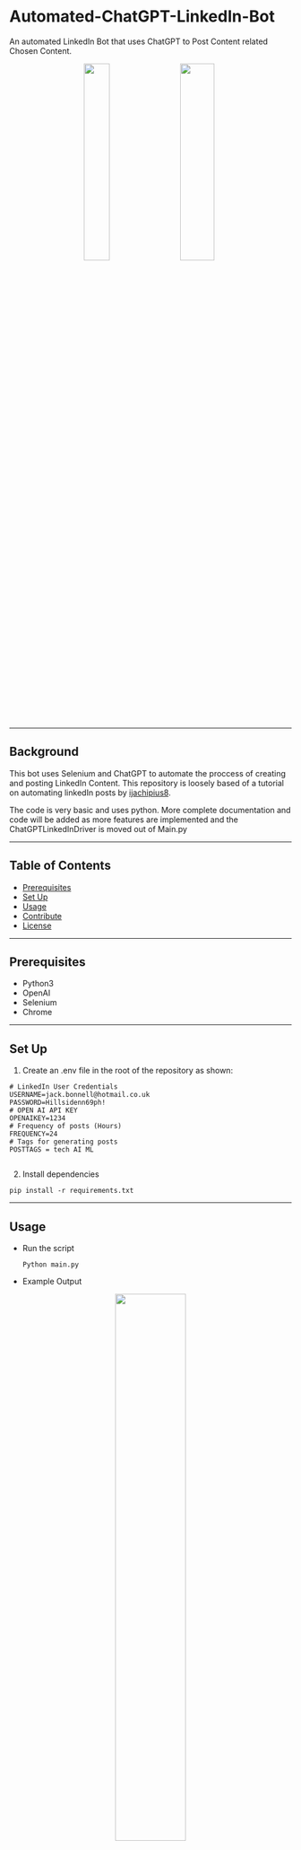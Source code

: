 # Automated-ChatGPT-LinkedIn-Bot

An automated LinkedIn Bot that uses ChatGPT to Post Content related Chosen Content.
<p align="center">
<img src="https://1000logos.net/wp-content/uploads/2023/01/LinkedIn-logo.png" height= 30% width = 30%/>&nbsp&nbsp&nbsp&nbsp<img src="https://www.outdoored.com/wp-content/uploads/OpenAI-ChatGPT-40.png" height= 30% width = 35%/>
</p>

****
 ## Background

 This bot uses Selenium and ChatGPT to automate the proccess of creating and posting LinkedIn Content. This repository is loosely based of a tutorial on automating linkedIn posts by [ijachipius8](https://ijachipius8.medium.com/automate-linkedin-posts-with-selenium-and-python-f209e276d3c2).



 The code is very basic and uses python. More complete documentation and code will be added as more features are implemented and the ChatGPTLinkedInDriver is moved out of Main.py

****
## Table of Contents

- [Prerequisites](https://github.com/JackBonnellDevelopment/Automated-ChatGPT-LinkedIn-Bot#Prerequisites)
- [Set Up](https://github.com/JackBonnellDevelopment/Automated-ChatGPT-LinkedIn-Bot#set-up)
- [Usage](https://github.com/JackBonnellDevelopment/Automated-ChatGPT-LinkedIn-Bot#usage)
- [Contribute](https://github.com/JackBonnellDevelopment/Automated-ChatGPT-LinkedIn-Bot#contribute)
- [License](https://github.com/JackBonnellDevelopment/Automated-ChatGPT-LinkedIn-Bot#license)
****

## Prerequisites

- Python3
- OpenAI
- Selenium
- Chrome

****

## Set Up

1. Create an .env file in the root of the repository as shown:

```
# LinkedIn User Credentials
USERNAME=jack.bonnell@hotmail.co.uk
PASSWORD=Hillsidenn69ph!
# OPEN AI API KEY
OPENAIKEY=1234
# Frequency of posts (Hours)
FREQUENCY=24
# Tags for generating posts
POSTTAGS = tech AI ML


```
2. Install dependencies

```
pip install -r requirements.txt
```

****

## Usage

-  Run the script

    ```
    Python main.py
    ```

- Example Output
<p align="center">
<img src="https://github.com/JackBonnellDevelopment/Automated-ChatGPT-LinkedIn-Bot/assets/22745183/58764efd-65ba-4cec-83ea-13dd47d154df" height= 50% width = 50%/>
</p>

****

## Contribute

PRs are welcome! If you're looking for something to do, maybe take a look at the Issues?

If updating the README, please stick to the [standard-readme](https://github.com/RichardLitt/standard-readme) specification.
****
## License

MIT
